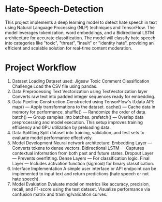 # Hate-Speech-Detection
This project implements a deep learning model to detect hate speech in text using Natural Language Processing (NLP) techniques and TensorFlow. The model leverages tokenization, word embeddings, and a Bidirectional LSTM architecture for accurate classification. The model will classify hate speech into categories like "toxic", "threat", "insult" or "identity hate", providing an efficient and scalable solution for real-time content moderation.

# Project Workflow
1. Dataset Loading
   Dataset used: Jigsaw Toxic Comment Classification Challenge
   Load the CSV file using pandas.
2. Data Preprocessing
   Text Vectorization using TextVectorization layer
   Converts raw text into padded integer sequences ready for embedding.
3. Data Pipeline Construction
   Constructed using TensorFlow's tf.data API:
   map() — Apply transformations to the dataset.
   cache() — Cache data in memory for performance.
   shuffle() — Randomize the order of data.
   batch() — Group samples into batches.
   prefetch() — Overlap data preprocessing and model execution.
   This setup improves training efficiency and GPU utilization by preloading data.
4. Data Splitting
   Split dataset into training, validation, and test sets to evaluate model performance effectively.
5. Model Development
   Neural network architecture:
   Embedding Layer — Converts tokens to dense vectors.
   Bidirectional LSTM — Captures contextual information from both past and future states.
   Dropout Layer — Prevents overfitting.
   Dense Layers — For classification logic.
   Final Layer — Includes activation function (sigmoid) for binary classification.
6. Interface Implementation
   A simple user interface or API endpoint can be implemented to input text and return predictions (hate speech or not hate speech).
7. Model Evaluation
   Evaluate model on metrics like accuracy, precision, recall, and F1-score using the test dataset.
   Visualize performance via confusion matrix and training/validation curves.
